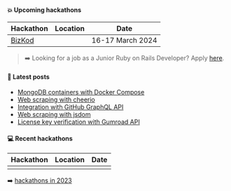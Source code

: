 #### :boom: Upcoming hackathons

| Hackathon | Location | Date |
| --------- | -------- | ---- |
| [BizKod](https://bizkod.rs/) |   | 16-17 March 2024 |

> :arrow_right: Looking for a job as a Junior Ruby on Rails Developer? Apply [here](https://app.recrooit.com/jobs/d35a6824-7146-4c40-ab80-9ee74d8e0caa/ruby-on-rails-developer?r=ef301682).

#### :memo: Latest posts

<!-- BLOG-POST-LIST:START -->
- [MongoDB containers with Docker Compose](https://sevic.dev/notes/mongodb-docker-compose/)
- [Web scraping with cheerio](https://sevic.dev/notes/scraping-cheerio/)
- [Integration with GitHub GraphQL API](https://sevic.dev/notes/github-graphql-api-nodejs/)
- [Web scraping with jsdom](https://sevic.dev/notes/scraping-jsdom/)
- [License key verification with Gumroad API](https://sevic.dev/notes/license-key-verification-gumroad-api/)
<!-- BLOG-POST-LIST:END -->

#### :computer: Recent hackathons

| Hackathon | Location | Date |
| --------- | -------- | ---- |
|           |          |      |

:arrow_right: [hackathons in 2023](2023.md)
